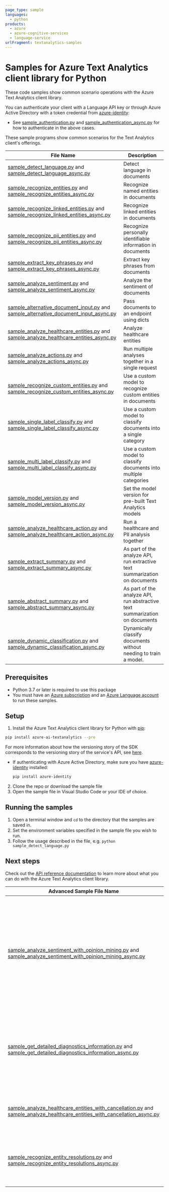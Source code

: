 ```yaml
---
page_type: sample
languages:
  - python
products:
  - azure
  - azure-cognitive-services
  - language-service
urlFragment: textanalytics-samples
---
```


# Samples for Azure Text Analytics client library for Python

These code samples show common scenario operations with the Azure Text Analytics client library.

You can authenticate your client with a Language API key or through Azure Active Directory with a token credential from [azure-identity][azure_identity]:
* See [sample_authentication.py][sample_authentication] and [sample_authentication_async.py][sample_authentication_async] for how to authenticate in the above cases.

These sample programs show common scenarios for the Text Analytics client's offerings.

|**File Name**|**Description**|
|----------------|-------------|
|[sample_detect_language.py][detect_language] and [sample_detect_language_async.py][detect_language_async]|Detect language in documents|
|[sample_recognize_entities.py][recognize_entities] and [sample_recognize_entities_async.py][recognize_entities_async]|Recognize named entities in documents|
|[sample_recognize_linked_entities.py][recognize_linked_entities] and [sample_recognize_linked_entities_async.py][recognize_linked_entities_async]|Recognize linked entities in documents|
|[sample_recognize_pii_entities.py][recognize_pii_entities] and [sample_recognize_pii_entities_async.py][recognize_pii_entities_async]|Recognize personally identifiable information in documents|
|[sample_extract_key_phrases.py][extract_key_phrases] and [sample_extract_key_phrases_async.py][extract_key_phrases_async]|Extract key phrases from documents|
|[sample_analyze_sentiment.py][analyze_sentiment] and [sample_analyze_sentiment_async.py][analyze_sentiment_async]|Analyze the sentiment of documents|
|[sample_alternative_document_input.py][sample_alternative_document_input] and [sample_alternative_document_input_async.py][sample_alternative_document_input_async]|Pass documents to an endpoint using dicts|
|[sample_analyze_healthcare_entities.py][analyze_healthcare_entities_sample] and [sample_analyze_healthcare_entities_async.py][analyze_healthcare_entities_sample_async]|Analyze healthcare entities|
|[sample_analyze_actions.py][analyze_sample] and [sample_analyze_actions_async.py][analyze_sample_async]|Run multiple analyses together in a single request|
|[sample_recognize_custom_entities.py][recognize_custom_entities_sample] and [sample_recognize_custom_entities_async.py][recognize_custom_entities_sample_async]|Use a custom model to recognize custom entities in documents|
|[sample_single_label_classify.py][single_label_classify_sample] and [sample_single_label_classify_async.py][single_label_classify_sample_async]|Use a custom model to classify documents into a single category|
|[sample_multi_label_classify.py][multi_label_classify_sample] and [sample_multi_label_classify_async.py][multi_label_classify_sample_async]|Use a custom model to classify documents into multiple categories|
|[sample_model_version.py][sample_model_version] and [sample_model_version_async.py][sample_model_version_async]|Set the model version for pre-built Text Analytics models|
|[sample_analyze_healthcare_action.py][sample_analyze_healthcare_action] and [sample_analyze_healthcare_action_async.py][sample_analyze_healthcare_action_async]|Run a healthcare and PII analysis together|
|[sample_extract_summary.py][extract_summary_sample] and [sample_extract_summary_async.py][extract_summary_sample_async]|As part of the analyze API, run extractive text summarization on documents|
|[sample_abstract_summary.py][abstract_summary_sample] and [sample_abstract_summary_async.py][abstract_summary_sample_async]|As part of the analyze API, run abstractive text summarization on documents|
|[sample_dynamic_classification.py][dynamic_classification_sample] and [sample_dynamic_classification_async.py][dynamic_classification_sample_async]|Dynamically classify documents without needing to train a model.|

## Prerequisites
* Python 3.7 or later is required to use this package
* You must have an [Azure subscription][azure_subscription] and an
[Azure Language account][azure_language_account] to run these samples.

## Setup

1. Install the Azure Text Analytics client library for Python with [pip][pip]:

```bash
pip install azure-ai-textanalytics --pre
```
For more information about how the versioning story of the SDK corresponds to the versioning story of the service's API, see [here][versioning_story_readme].

* If authenticating with Azure Active Directory, make sure you have [azure-identity][azure_identity_pip] installed:
  ```bash
  pip install azure-identity
  ```

2. Clone the repo or download the sample file
3. Open the sample file in Visual Studio Code or your IDE of choice.

## Running the samples

1. Open a terminal window and `cd` to the directory that the samples are saved in.
2. Set the environment variables specified in the sample file you wish to run.
3. Follow the usage described in the file, e.g. `python sample_detect_language.py`

## Next steps

Check out the [API reference documentation][api_reference_documentation] to learn more about
what you can do with the Azure Text Analytics client library.

|**Advanced Sample File Name**|**Description**|
|----------------|-------------|
|[sample_analyze_sentiment_with_opinion_mining.py][sample_analyze_sentiment_with_opinion_mining] and [sample_analyze_sentiment_with_opinion_mining_async.py][sample_analyze_sentiment_with_opinion_mining_async]|Analyze sentiment in documents with granular analysis into individual opinions present in a sentence. Only available with API version v3.1 and up.|
|[sample_get_detailed_diagnostics_information.py][get_detailed_diagnostics_information] and [sample_get_detailed_diagnostics_information_async.py][get_detailed_diagnostics_information_async]|Get the request batch statistics, model version, and raw response in JSON format through a callback|
|[sample_analyze_healthcare_entities_with_cancellation.py][sample_analyze_healthcare_entities_with_cancellation] and [sample_analyze_healthcare_entities_with_cancellation_async.py][sample_analyze_healthcare_entities_with_cancellation_async]|Cancel an analyze healthcare entities operation after it's started.|
|[sample_recognize_entity_resolutions.py][recognize_entity_resolutions_sample] and [sample_recognize_entity_resolutions_async.py][recognize_entity_resolutions_sample_async]|Use NER with resolutions to normalize entities to standard formats.|


[versioning_story_readme]: https://github.com/Azure/azure-sdk-for-python/tree/main/sdk/textanalytics/azure-ai-textanalytics#install-the-package
[azure_identity]: https://github.com/Azure/azure-sdk-for-python/tree/main/sdk/identity/azure-identity
[sample_authentication]: https://github.com/Azure/azure-sdk-for-python/tree/main/sdk/textanalytics/azure-ai-textanalytics/samples/sample_authentication.py
[sample_authentication_async]: https://github.com/Azure/azure-sdk-for-python/tree/main/sdk/textanalytics/azure-ai-textanalytics/samples/async_samples/sample_authentication_async.py
[detect_language]: https://github.com/Azure/azure-sdk-for-python/tree/main/sdk/textanalytics/azure-ai-textanalytics/samples/sample_detect_language.py
[detect_language_async]: https://github.com/Azure/azure-sdk-for-python/tree/main/sdk/textanalytics/azure-ai-textanalytics/samples/async_samples/sample_detect_language_async.py
[recognize_entities]: https://github.com/Azure/azure-sdk-for-python/tree/main/sdk/textanalytics/azure-ai-textanalytics/samples/sample_recognize_entities.py
[recognize_entities_async]: https://github.com/Azure/azure-sdk-for-python/tree/main/sdk/textanalytics/azure-ai-textanalytics/samples/async_samples/sample_recognize_entities_async.py
[recognize_linked_entities]: https://github.com/Azure/azure-sdk-for-python/tree/main/sdk/textanalytics/azure-ai-textanalytics/samples/sample_recognize_linked_entities.py
[recognize_linked_entities_async]: https://github.com/Azure/azure-sdk-for-python/tree/main/sdk/textanalytics/azure-ai-textanalytics/samples/async_samples/sample_recognize_linked_entities_async.py
[recognize_pii_entities]: https://github.com/Azure/azure-sdk-for-python/tree/main/sdk/textanalytics/azure-ai-textanalytics/samples/sample_recognize_pii_entities.py
[recognize_pii_entities_async]: https://github.com/Azure/azure-sdk-for-python/tree/main/sdk/textanalytics/azure-ai-textanalytics/samples/async_samples/sample_recognize_pii_entities_async.py
[extract_key_phrases]: https://github.com/Azure/azure-sdk-for-python/tree/main/sdk/textanalytics/azure-ai-textanalytics/samples/sample_extract_key_phrases.py
[extract_key_phrases_async]: https://github.com/Azure/azure-sdk-for-python/tree/main/sdk/textanalytics/azure-ai-textanalytics/samples/async_samples/sample_extract_key_phrases_async.py
[analyze_sentiment]: https://github.com/Azure/azure-sdk-for-python/tree/main/sdk/textanalytics/azure-ai-textanalytics/samples/sample_analyze_sentiment.py
[analyze_sentiment_async]: https://github.com/Azure/azure-sdk-for-python/tree/main/sdk/textanalytics/azure-ai-textanalytics/samples/async_samples/sample_analyze_sentiment_async.py
[get_detailed_diagnostics_information]: https://github.com/Azure/azure-sdk-for-python/tree/main/sdk/textanalytics/azure-ai-textanalytics/samples/sample_get_detailed_diagnostics_information.py
[get_detailed_diagnostics_information_async]: https://github.com/Azure/azure-sdk-for-python/tree/main/sdk/textanalytics/azure-ai-textanalytics/samples/async_samples/sample_get_detailed_diagnostics_information_async.py
[sample_alternative_document_input]: https://github.com/Azure/azure-sdk-for-python/tree/main/sdk/textanalytics/azure-ai-textanalytics/samples/sample_alternative_document_input.py
[sample_alternative_document_input_async]: https://github.com/Azure/azure-sdk-for-python/tree/main/sdk/textanalytics/azure-ai-textanalytics/samples/async_samples/sample_alternative_document_input_async.py
[sample_analyze_sentiment_with_opinion_mining]: https://github.com/Azure/azure-sdk-for-python/tree/main/sdk/textanalytics/azure-ai-textanalytics/samples/sample_analyze_sentiment_with_opinion_mining.py
[sample_analyze_sentiment_with_opinion_mining_async]: https://github.com/Azure/azure-sdk-for-python/tree/main/sdk/textanalytics/azure-ai-textanalytics/samples/async_samples/sample_analyze_sentiment_with_opinion_mining_async.py
[analyze_healthcare_entities_sample]: https://github.com/Azure/azure-sdk-for-python/blob/main/sdk/textanalytics/azure-ai-textanalytics/samples/sample_analyze_healthcare_entities.py
[analyze_healthcare_entities_sample_async]: https://github.com/Azure/azure-sdk-for-python/blob/main/sdk/textanalytics/azure-ai-textanalytics/samples/async_samples/sample_analyze_healthcare_entities_async.py
[analyze_sample]: https://github.com/Azure/azure-sdk-for-python/blob/main/sdk/textanalytics/azure-ai-textanalytics/samples/sample_analyze_actions.py
[analyze_sample_async]: https://github.com/Azure/azure-sdk-for-python/blob/main/sdk/textanalytics/azure-ai-textanalytics/samples/async_samples/sample_analyze_actions_async.py
[sample_analyze_healthcare_entities_with_cancellation]: https://github.com/Azure/azure-sdk-for-python/blob/main/sdk/textanalytics/azure-ai-textanalytics/samples/sample_analyze_healthcare_entities_with_cancellation.py
[sample_analyze_healthcare_entities_with_cancellation_async]: https://github.com/Azure/azure-sdk-for-python/blob/main/sdk/textanalytics/azure-ai-textanalytics/samples/async_samples/sample_analyze_healthcare_entities_with_cancellation_async.py
[recognize_custom_entities_sample]: https://github.com/Azure/azure-sdk-for-python/blob/main/sdk/textanalytics/azure-ai-textanalytics/samples/sample_recognize_custom_entities.py
[recognize_custom_entities_sample_async]: https://github.com/Azure/azure-sdk-for-python/blob/main/sdk/textanalytics/azure-ai-textanalytics/samples/async_samples/sample_recognize_custom_entities_async.py
[single_label_classify_sample]: https://github.com/Azure/azure-sdk-for-python/blob/main/sdk/textanalytics/azure-ai-textanalytics/samples/sample_single_label_classify.py
[single_label_classify_sample_async]: https://github.com/Azure/azure-sdk-for-python/blob/main/sdk/textanalytics/azure-ai-textanalytics/samples/async_samples/sample_single_label_classify_async.py
[multi_label_classify_sample]: https://github.com/Azure/azure-sdk-for-python/blob/main/sdk/textanalytics/azure-ai-textanalytics/samples/sample_multi_label_classify.py
[multi_label_classify_sample_async]: https://github.com/Azure/azure-sdk-for-python/blob/main/sdk/textanalytics/azure-ai-textanalytics/samples/async_samples/sample_multi_label_classify_async.py
[sample_model_version]: https://github.com/Azure/azure-sdk-for-python/blob/main/sdk/textanalytics/azure-ai-textanalytics/samples/sample_model_version.py
[sample_model_version_async]: https://github.com/Azure/azure-sdk-for-python/blob/main/sdk/textanalytics/azure-ai-textanalytics/samples/async_samples/sample_model_version_async.py
[sample_analyze_healthcare_action]: https://github.com/Azure/azure-sdk-for-python/blob/main/sdk/textanalytics/azure-ai-textanalytics/samples/sample_analyze_healthcare_action.py
[sample_analyze_healthcare_action_async]: https://github.com/Azure/azure-sdk-for-python/blob/main/sdk/textanalytics/azure-ai-textanalytics/samples/async_samples/sample_analyze_healthcare_action_async.py
[extract_summary_sample]: https://github.com/Azure/azure-sdk-for-python/blob/main/sdk/textanalytics/azure-ai-textanalytics/samples/sample_extract_summary.py
[extract_summary_sample_async]: https://github.com/Azure/azure-sdk-for-python/blob/main/sdk/textanalytics/azure-ai-textanalytics/samples/async_samples/sample_extract_summary_async.py
[abstract_summary_sample]: https://github.com/Azure/azure-sdk-for-python/blob/main/sdk/textanalytics/azure-ai-textanalytics/samples/sample_abstract_summary.py
[abstract_summary_sample_async]: https://github.com/Azure/azure-sdk-for-python/blob/main/sdk/textanalytics/azure-ai-textanalytics/samples/async_samples/sample_abstract_summary_async.py
[dynamic_classification_sample]: https://github.com/Azure/azure-sdk-for-python/blob/main/sdk/textanalytics/azure-ai-textanalytics/samples/sample_dynamic_classification.py
[dynamic_classification_sample_async]: https://github.com/Azure/azure-sdk-for-python/blob/main/sdk/textanalytics/azure-ai-textanalytics/samples/async_samples/sample_dynamic_classification_async.py
[recognize_entity_resolutions_sample]: https://github.com/Azure/azure-sdk-for-python/blob/main/sdk/textanalytics/azure-ai-textanalytics/samples/sample_recognize_entity_resolutions.py
[recognize_entity_resolutions_sample_async]: https://github.com/Azure/azure-sdk-for-python/blob/main/sdk/textanalytics/azure-ai-textanalytics/samples/async_samples/sample_recognize_entity_resolutions_async.py
[pip]: https://pypi.org/project/pip/
[azure_subscription]: https://azure.microsoft.com/free/
[azure_language_account]: https://docs.microsoft.com/azure/cognitive-services/cognitive-services-apis-create-account?tabs=singleservice%2Cwindows
[azure_identity_pip]: https://pypi.org/project/azure-identity/
[api_reference_documentation]: https://aka.ms/azsdk-python-textanalytics-ref-docs
